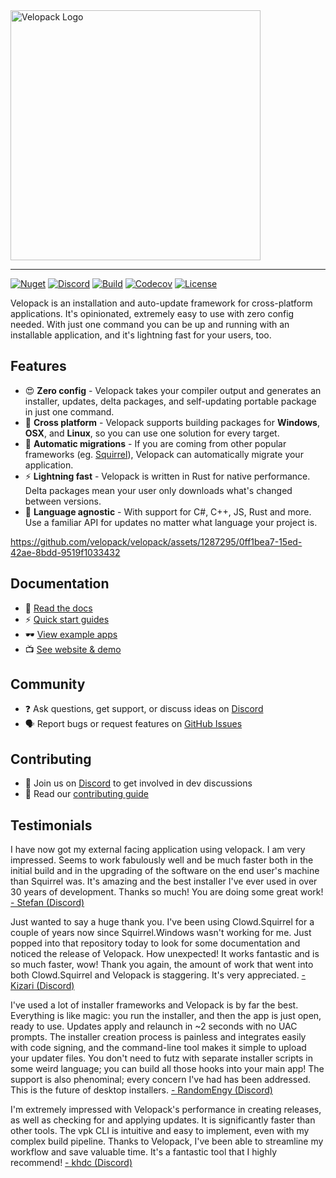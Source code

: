 <picture>
  <source media="(prefers-color-scheme: dark)" srcset="artwork/velopack-white.svg">
  <img alt="Velopack Logo" src="artwork/velopack-black.svg" width="400">
</picture>

---

[![Nuget](https://img.shields.io/nuget/v/Velopack?style=flat-square&logo=nuget&logoColor=white)](https://www.nuget.org/packages/Velopack/)
[![Discord](https://img.shields.io/badge/chat-Discord-5865F2?style=flat-square&logo=discord&logoColor=white)](https://discord.gg/M6he8ZPAAJ)
[![Build](https://img.shields.io/github/actions/workflow/status/velopack/velopack/build.yml?branch=develop&style=flat-square&logo=github&logoColor=white)](https://github.com/velopack/velopack/actions)
[![Codecov](https://img.shields.io/codecov/c/github/velopack/velopack?style=flat-square&logo=codecov&logoColor=white)](https://app.codecov.io/gh/velopack/velopack)
[![License](https://img.shields.io/github/license/velopack/velopack?style=flat-square)](https://github.com/velopack/velopack/blob/develop/LICENSE)


Velopack is an installation and auto-update framework for cross-platform applications. It's opinionated, extremely easy to use with zero config needed. With just one command you can be up and running with an installable application, and it's lightning fast for your users, too.

## Features

- 😍 **Zero config** - Velopack takes your compiler output and generates an installer, updates, delta packages, and self-updating portable package in just one command.
- 🎯 **Cross platform** - Velopack supports building packages for **Windows**, **OSX**, and **Linux**, so you can use one solution for every target.
- 🚀 **Automatic migrations** - If you are coming from other popular frameworks (eg. [Squirrel](https://github.com/Squirrel/Squirrel.Windows)), Velopack can automatically migrate your application.
- ⚡️ **Lightning fast** - Velopack is written in Rust for native performance. Delta packages mean your user only downloads what's changed between versions.
- 📔 **Language agnostic** - With support for C#, C++, JS, Rust and more. Use a familiar API for updates no matter what language your project is.

https://github.com/velopack/velopack/assets/1287295/0ff1bea7-15ed-42ae-8bdd-9519f1033432

## Documentation
- 📖 [Read the docs](https://docs.velopack.io/)
- ⚡ [Quick start guides](https://docs.velopack.io/category/quick-start)
- 🕶️ [View example apps](https://docs.velopack.io/category/sample-apps)
- 📺 [See website & demo](https://velopack.io/)

## Community
- ❓ Ask questions, get support, or discuss ideas on [Discord](https://discord.gg/CjrCrNzd3F)
- 🗣️ Report bugs or request features on [GitHub Issues](https://github.com/velopack/velopack/issues)

## Contributing
- 💬 Join us on [Discord](https://discord.gg/CjrCrNzd3F) to get involved in dev discussions
- 🚦 Read our [contributing guide](https://docs.velopack.io/category/contributing)

## Testimonials 
I have now got my external facing application using velopack. I am very impressed. Seems to work fabulously well and be much faster both in the initial build and in the upgrading of the software on the end user's  machine than Squirrel was. It's amazing and the best installer I've ever used in over 30 years of development. Thanks so much!  You are doing some great work!
[- Stefan (Discord)](https://discord.com/channels/767856501477343282/767856501477343286/1195642674078830613)

Just wanted to say a huge thank you. I've been using Clowd.Squirrel for a couple of years now since Squirrel.Windows wasn't working for me. Just popped into that repository today to look for some documentation and noticed the release of Velopack. How unexpected! It works fantastic and is so much faster, wow! Thank you again, the amount of work that went into both Clowd.Squirrel and Velopack is staggering. It's very appreciated.
[- Kizari (Discord)](https://discord.com/channels/767856501477343282/767856501477343286/1200837489640878180)

I've used a lot of installer frameworks and Velopack is by far the best. Everything is like magic: you run the installer, and then the app is just open, ready to use. Updates apply and relaunch in ~2 seconds with no UAC prompts. The installer creation process is painless and integrates easily with code signing, and the command-line tool makes it simple to upload your updater files. You don't need to futz with separate installer scripts in some weird language; you can build all those hooks into your main app! The support is also phenominal; every concern I've had has been addressed. This is the future of desktop installers.
[- RandomEngy (Discord)](https://discord.com/channels/767856501477343282/947444323765583913/1200897478036299861)

I'm extremely impressed with Velopack's performance in creating releases, as well as checking for and applying updates. It is significantly faster than other tools. The vpk CLI is intuitive and easy to implement, even with my complex build pipeline. Thanks to Velopack, I've been able to streamline my workflow and save valuable time. It's a fantastic tool that I highly recommend!
[- khdc (Discord)](https://discord.com/channels/767856501477343282/947444323765583913/1216460920696344576)
